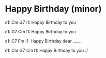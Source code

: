 # Happy Birthday (minor)

c1:       Cm          G7
l1: Happy Birthday to you

c1:       G7          Cm
l1: Happy Birthday to you

c1:       C7            Fm
l1: Happy Birthday dear ____

c1:       Cm       G7 Cm
l1: Happy Birthday to you :/
